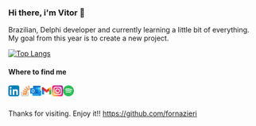 ### Hi there, i'm Vitor 👋
Brazilian, Delphi developer and currently learning a little bit of everything. My goal from this year is to create a new project.

[![Top Langs](https://github-readme-stats.vercel.app/api/top-langs/?username=fornazieri&count_private=true&layout=compact&theme=nord&hide_border=true&langs_count=10&count_private=true&include_all_commits=true)](https://github.com/anuraghazra/github-readme-stats)

#### Where to find me
<a href="https://www.linkedin.com/in/fornazieri/" rel="nofollow">
  <img align="left" alt="Vitor Fornazieri LinkedIN" width="22px" src="https://github.com/fornazieri/fornazieri/blob/6a11ac6ede66003ee5917658423d8ae884ed352f/assets/applications_linkedin_social_social%20media_icon.svg" style="max-width:100%;">
</a>

<a href="https://pt.stackoverflow.com/users/255081/vitor-fornazieri" rel="nofollow">
  <img align="left" alt="Vitor Fornazieri StackOverflow profile" width="22px" src="https://github.com/fornazieri/fornazieri/blob/0b5b6282212c340e33cdc1b90187b4b246dcf86d/assets/stackoverflow.svg" style="max-width:100%;">
</a>

<a href="mailto:viitor.f@hotmail.com" rel="nofollow">
  <img align="left" alt="Vitor Fornazieri Outlook" width="22px" src="https://github.com/fornazieri/fornazieri/blob/e6537a9f44a75a3b784d36839636b35bf63f570f/assets/outlook.svg" style="max-width:100%;">
</a>

<a href="mailto:vitortrust@gmail.com" rel="nofollow">
  <img align="left" alt="Vitor Fornazieri Gmail" width="22px" src="https://github.com/fornazieri/fornazieri/blob/e6537a9f44a75a3b784d36839636b35bf63f570f/assets/gmail.svg" style="max-width:100%;">
</a>

<a href="https://www.instagram.com/vitor.fornazieri/" rel="nofollow">
  <img align="left" alt="Vitor Fornazieri Instagram" width="22px" src="https://github.com/fornazieri/fornazieri/blob/59fb5276092e43558b009b11f769f3a5be316a2e/assets/instagram_tulpahn.svg" style="max-width:100%;">
</a>

<a href="https://open.spotify.com/user/viitor.f" rel="nofollow">
  <img align="left" alt="Vitor Fornazieri Spotify" width="22px" 
src="https://github.com/fornazieri/fornazieri/blob/e6537a9f44a75a3b784d36839636b35bf63f570f/assets/spotify_icon.svg" style="max-width:100%;">
</a>
</br>
</br>

Thanks for visiting.
Enjoy it!!
https://github.com/fornazieri

<!--

![](https://github-profile-summary-cards.vercel.app/api/cards/profile-details?username=fornazieri&theme=nord_dark)
![](https://github-profile-summary-cards.vercel.app/api/cards/repos-per-language?username=fornazieri&theme=nord_dark)
![](https://github-profile-summary-cards.vercel.app/api/cards/most-commit-language?username=fornazieri&theme=nord_dark)
![](https://github-profile-summary-cards.vercel.app/api/cards/stats?username=fornazieri&theme=nord_dark)
![](https://github-profile-summary-cards.vercel.app/api/cards/productive-time?username=fornazieri&theme=nord_dark)

**fornazieri/fornazieri** is a ✨ _special_ ✨ repository because its `README.md` (this file) appears on your GitHub profile.

Here are some ideas to get you started:

- 🔭 I’m currently working on ...
- 🌱 I’m currently learning ...
- 👯 I’m looking to collaborate on ...
- 🤔 I’m looking for help with ...
- 💬 Ask me about ...
- 📫 How to reach me: ...
- 😄 Pronouns: ...
- ⚡ Fun fact: ...

<a href="https://open.spotify.com/user/viitor.f" rel="nofollow">
  <img align="left" alt="Vitor Fornazieri Spotify" width="22px" src="https://raw.githubusercontent.com/peterthehan/peterthehan/master/assets/spotify.svg" style="max-width:100%;">
</a>

<a href="https://www.linkedin.com/in/fornazieri/" rel="nofollow">
  <img align="left" alt="Vitor Fornazieri LinkedIN" width="22px" src="https://raw.githubusercontent.com/peterthehan/peterthehan/master/assets/linkedin.svg" style="max-width:100%;">
</a>

</br>
</br>

![Fornazieri GitHub stats](https://github-readme-stats.vercel.app/api?username=fornazieri&count_private=true&include_all_commits=true&show_icons=true&theme=nord&hide_border=true&hide=issues,contribs&hide_rank=true)

[![Top Langs](https://github-readme-stats.vercel.app/api/top-langs/?username=fornazieri&count_private=true&layout=compact&theme=nord&hide_border=true&langs_count=10&count_private=true&include_all_commits=true)](https://github.com/anuraghazra/github-readme-stats)

[![GitHub Streak](https://github-readme-streak-stats.herokuapp.com/?user=fornazieri&theme=nord&hide_border=true)](https://git.io/streak-stats)

<img src="https://raw.githubusercontent.com/jayehernandez/jayehernandez/3f5402efef9a0ae89211a6e04609558e862ca616/readme/twitter-fill.svg">
-->
